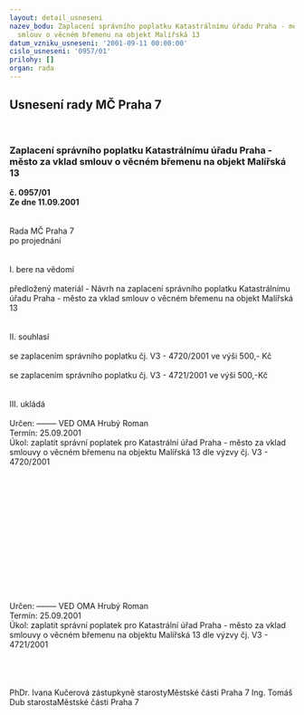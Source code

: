 ```yaml
---
layout: detail_usneseni
nazev_bodu: Zaplacení správního poplatku Katastrálnímu úřadu Praha - město za vklad
  smlouv o věcném břemenu na objekt Malířská 13
datum_vzniku_usneseni: '2001-09-11 00:00:00'
cislo_usneseni: '0957/01'
prilohy: []
organ: rada
---
```

<div id="ucUsn_pList" class="usn">
	<span><h2>Usnesení rady MČ Praha 7 </h2>
<br></span><div class="standBody">
<span><h3>Zaplacení správního poplatku Katastrálnímu úřadu Praha - město za vklad smlouv o věcném břemenu na objekt Malířská 13</h3></span><div class="center">
		<strong>č. 0957/01</strong><br>
	</div>
<div class="center">
		<strong>Ze dne 11.09.2001</strong><br><br>
	</div>
<br>Rada MČ Praha 7<br>po projednání<br><br><br>I.	bere na vědomí<br><br> předložený materiál - Návrh na zaplacení správního poplatku Katastrálnímu úřadu Praha - město za vklad smlouv o věcném břemenu na objekt Malířská 13<br><br><br>II.	souhlasí <br><br>se zaplacením správního poplatku čj. V3 - 4720/2001 ve výši 500,- Kč<br><br>se zaplacením správního poplatku čj. V3 - 4721/2001 ve výši 500,-Kč<br><br><br>III.	ukládá <br><br> Určen:	–––––	VED OMA Hrubý Roman<br>Termín: 25.09.2001<br>Úkol:	zaplatit správní poplatek pro Katastrální úřad Praha - město za vklad smlouvy o věcném břemenu na objektu Malířská 13 dle výzvy čj. V3 - 4720/2001<br>  <br><br><br><br><br><br><br><br><br><br><br><br><br><br>Určen:	–––––	VED OMA Hrubý Roman<br>Termín: 25.09.2001<br>Úkol:	zaplatit správní poplatek pro Katastrální úřad Praha - město za vklad smlouvy o věcném břemenu na objektu Malířská 13 dle výzvy čj. V3 - 4721/2001<br> <br><br><br> 	<br>PhDr. Ivana Kučerová zástupkyně starostyMěstské části Praha 7	Ing. Tomáš Dub starostaMěstské části Praha 7<br>	<br><br>
</div>
</div>